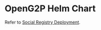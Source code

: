 # OpenG2P Helm Chart

Refer to [Social Registry Deployment](https://docs.openg2p.org/deployment/openg2p-modules-deployment/social-registry-deployment).
